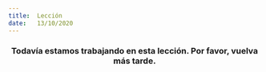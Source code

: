 ```yaml
---
title:  Lección
date:   13/10/2020
---
```


### <center>Todavía estamos trabajando en esta lección. Por favor, vuelva más tarde.</center>